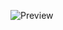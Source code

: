 ![Preview](https://github.com/SoyAntonioJimenez/Apagator3000/assets/92369983/4b921229-938d-40d6-b43d-3526dc6eba60)

